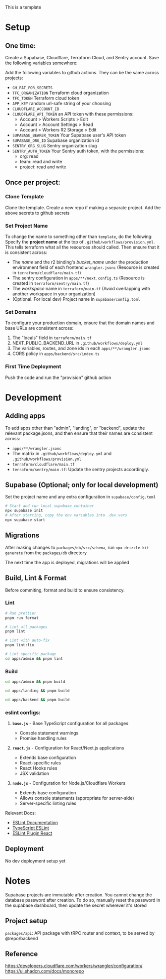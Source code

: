 This is a template

# Setup

## One time:

Create a Supabase, Cloudflare, Terraform Cloud, and Sentry account. Save the following variables somewhere:

Add the following variables to github actions. They can be the same across projects:

- `GH_PAT_FOR_SECRETS`
- `TFC_ORGANIZATION` Terraform cloud organization
- `TFC_TOKEN` Terraform cloud token
- `APP_KEY` random url-safe string of your choosing
- `CLOUDFLARE_ACCOUNT_ID`
- `CLOUDFLARE_API_TOKEN` an API token with these permissions:
  - Account > Workers Scripts > Edit
  - Account > Account Settings > Read
  - Account > Workers R2 Storage > Edit
- `SUPABASE_BEARER_TOKEN` Your Supabase user's API token
- `SUPABASE_ORG_ID` Supabase organization id
- `SENTRY_ORG_SLUG` Sentry organization slug
- `SENTRY_AUTH_TOKEN` Your Sentry auth token, with the permissions:
  - org: read
  - team: read and write
  - project: read and write

## Once per project:

### Clone Template

Clone the template. Create a new repo if making a separate project. Add the above secrets to github secrets

### Set Project Name

To change the name to something other than `template`, do the following:
Specify the **project name** at the top of `.github/workflows/provision.yml`. This tells terraform what all the resources should called. Then ensure that it is consistent across:
- The *name* and the r2 binding's *bucket_name* under the production environment field of each frontend `wrangler.jsonc` (Resource is created in `terraform/cloudflare/main.tf`)
- The sentry configuration in `apps/**/next.config.ts` (Resource is created in `terraform/sentry/main.tf`)
- The _workspace_ name in `terraform/main.tf` (Avoid overlapping with another workspace in your organization)
- (Optional. For local dev) Project name in `supabase/config.toml`

### Set Domains

To configure your production domain, ensure that the domain names and base URLs are consistent across:

1. The "locals" field in `terraform/main.tf`
2. NEXT_PUBLIC_BACKEND_URL in `.github/workflows/deploy.yml`
3. The variables, routes, and zone ids in each `apps/**/wrangler.jsonc`
4. CORS policy in `apps/backend/src/index.ts`

### First Time Deployment

Push the code and run the "provision" github action

# Development

## Adding apps

To add apps other than "admin", "landing", or "backend", update the relevant package.jsons, and then ensure that their names are consistent across:

- `apps/**/wrangler.jsonc`
- The matrix in `.github/workflows/deploy.yml` and `.github/workflows/provision.yml`
- `terraform/cloudflare/main.tf`
- `terraform/sentry/main.tf`: Update the sentry projects accordingly.

## Supabase (Optional; only for local development)

Set the project name and any extra configuration in `supabase/config.toml`

```bash
# Start and run local supabase container
npx supabase init
# After starting, copy the env variables into .dev.vars
npx supabase start
```

## Migrations

After making changes to `packages/db/src/schema`, run `npx drizzle-kit generate` from the `packages/db` directory

The next time the app is deployed, migrations will be applied

## Build, Lint & Format

Before commiting, format and build to ensure consistency.

### Lint

```bash
# Run prettier
pnpm run format
```

```bash
# Lint all packages
pnpm lint

# Lint with auto-fix
pnpm lint:fix

# Lint specific package
cd apps/admin && pnpm lint
```

### Build

```bash
cd apps/admin && pnpm build

cd apps/landing && pnpm build

cd apps/backend && pnpm build
```

### eslint configs:

1. **`base.js`** - Base TypeScript configuration for all packages
   - Console statement warnings
   - Promise handling rules

2. **`react.js`** - Configuration for React/Next.js applications
   - Extends base configuration
   - React-specific rules
   - React Hooks rules
   - JSX validation

3. **`node.js`** - Configuration for Node.js/Cloudflare Workers
   - Extends base configuration
   - Allows console statements (appropriate for server-side)
   - Server-specific linting rules

Relevant Docs:

- [ESLint Documentation](https://eslint.org/)
- [TypeScript ESLint](https://typescript-eslint.io/)
- [ESLint Plugin React](https://github.com/jsx-eslint/eslint-plugin-react)

## Deployment

No dev deployment setup yet

# Notes

Supabase projects are immutable after creation. You cannot change the database password after creation. To do so, manually reset the password in the supabase dashboard, then update the secret wherever it's stored

## Project setup

`packages/api`: API package with tRPC router and context, to be served by @repo/backend

## Reference
https://developers.cloudflare.com/workers/wrangler/configuration/
https://ui.shadcn.com/docs/monorepo